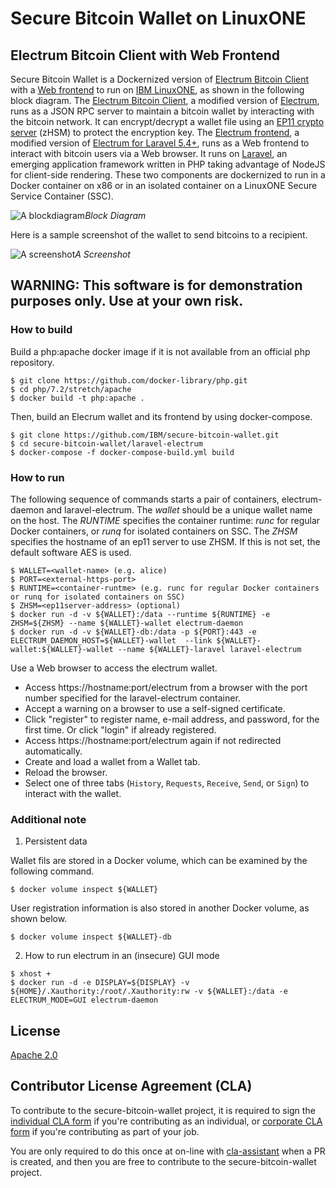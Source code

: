 # Secure Bitcoin Wallet on LinuxONE

## Electrum Bitcoin Client with Web Frontend

Secure Bitcoin Wallet is a Dockernized version of [Electrum Bitcoin Client](/electrum) 
with a [Web frontend](/laravel-electrum) to run on [IBM LinuxONE](https://developer.ibm.com/linuxone/), 
as shown in the following block diagram.
The [Electrum Bitcoin Client](/electrum), a modified version of [Electrum](https://github.com/spesmilo/electrum), runs as a JSON RPC server to maintain 
a bitcoin wallet by interacting with the bitcoin network.
It can encrypt/decrypt a wallet file using an [EP11 crypto server](https://www.ibm.com/support/knowledgecenter/en/linuxonibm/com.ibm.linux.z.lxce/lxce_stack.html) (zHSM) to protect the encryption key. 
The [Electrum frontend](/laravel-electrum), a modified version of [Electrum for Laravel 5.4+](https://github.com/AraneaDev/laravel-electrum),
runs as a Web frontend to interact with bitcoin users via a Web browser.
It runs on [Laravel](https://laravel.com/), an emerging application framework written in PHP taking advantage of NodeJS for client-side rendering.
These two components are dockernized to run in a Docker container on x86 or in an isolated container on a 
LinuxONE Secure Service Container (SSC).

![A blockdiagram](https://github.com/IBM/secure-bitcoin-wallet/blob/images/images/blockdiagram.png)*Block Diagram*

Here is a sample screenshot of the wallet to send bitcoins to a recipient.

![A screenshot](https://github.com/IBM/secure-bitcoin-wallet/blob/images/images/secure-bitcoin-wallet-on-ibm-linuxone.png)*A Screenshot*

## WARNING: This software is for demonstration purposes only. Use at your own risk.

### How to build

Build a php:apache docker image if it is not available from an official php repository.

```
$ git clone https://github.com/docker-library/php.git
$ cd php/7.2/stretch/apache
$ docker build -t php:apache .
```

Then, build an Elecrum wallet and its frontend by using docker-compose.

```
$ git clone https://github.com/IBM/secure-bitcoin-wallet.git
$ cd secure-bitcoin-wallet/laravel-electrum
$ docker-compose -f docker-compose-build.yml build
```

### How to run

The following sequence of commands starts a pair of containers, electrum-daemon and laravel-electrum. 
The *wallet* should be a unique wallet name on the host. The *RUNTIME* specifies the container runtime: 
*runc* for regular Docker containers, or *runq* for isolated containers on SSC. The *ZHSM*
specifies the hostname of an ep11 server to use ZHSM. If this is not set, the default software AES is used.

```
$ WALLET=<wallet-name> (e.g. alice)
$ PORT=<external-https-port>
$ RUNTIME=<container-runtme> (e.g. runc for regular Docker containers or runq for isolated containers on SSC)
$ ZHSM=<ep11server-address> (optional)
$ docker run -d -v ${WALLET}:/data --runtime ${RUNTIME} -e ZHSM=${ZHSM} --name ${WALLET}-wallet electrum-daemon
$ docker run -d -v ${WALLET}-db:/data -p ${PORT}:443 -e ELECTRUM_DAEMON_HOST=${WALLET}-wallet  --link ${WALLET}-wallet:${WALLET}-wallet --name ${WALLET}-laravel laravel-electrum
```

Use a Web browser to access the electrum wallet.

- Access https://hostname:port/electrum from a browser with the port number specified for the laravel-electrum container.
- Accept a warning on a browser to use a self-signed certificate.
- Click "register" to register name, e-mail address, and password, for the first time. Or click "login" if already registered.
- Access https://hostname:port/electrum again if not redirected automatically.
- Create and load a wallet from a Wallet tab.
- Reload the browser.
- Select one of three tabs (`History`, `Requests`, `Receive`, `Send`, or `Sign`) to interact with the wallet.

### Additional note

1. Persistent data

Wallet fils are stored in a Docker volume, which can be examined by the following command.

```
$ docker volume inspect ${WALLET}
```

User registration information is also stored in another Docker volume, as shown below.

```
$ docker volume inspect ${WALLET}-db
```

2. How to run electrum in an (insecure) GUI mode

```
$ xhost +
$ docker run -d -e DISPLAY=${DISPLAY} -v ${HOME}/.Xauthority:/root/.Xauthority:rw -v ${WALLET}:/data -e ELECTRUM_MODE=GUI electrum-daemon
```

## License

[Apache 2.0](https://github.com/IBM/secure-bitcoin-wallet/blob/master/LICENSE)

## Contributor License Agreement (CLA)

To contribute to the secure-bitcoin-wallet project, it is required to sign the 
[individual CLA form](https://gist.github.com/moriohara/9926f0791f1168acd7974b9dc4467e99) 
if you're contributing as an individual, or 
[corporate CLA form](https://gist.github.com/moriohara/018efe7c8b3247da3e77ddbf56f55c2e) 
if you're contributing as part of your job.

You are only required to do this once at on-line with [cla-assistant](https://github.com/cla-assistant/cla-assistant) when a PR is created, and then you are free to contribute to the secure-bitcoin-wallet project.
